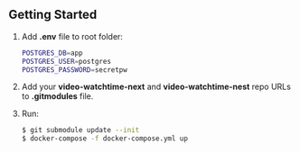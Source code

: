## Getting Started

1. Add <b>.env</b> file to root folder:

   ```bash
   POSTGRES_DB=app
   POSTGRES_USER=postgres
   POSTGRES_PASSWORD=secretpw
   ```

2. Add your <b>video-watchtime-next</b> and <b>video-watchtime-nest</b> repo URLs to <b>.gitmodules</b> file.
3. Run:
   ```bash
   $ git submodule update --init
   $ docker-compose -f docker-compose.yml up
   ```
